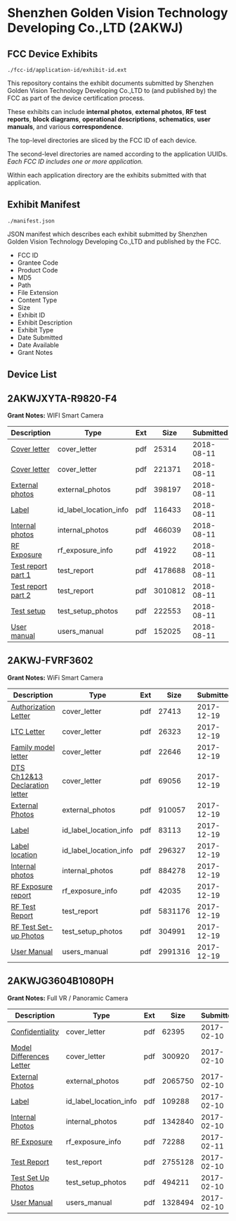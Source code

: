 # Shenzhen Golden Vision Technology Developing Co.,LTD (2AKWJ)
## FCC Device Exhibits

```
./fcc-id/application-id/exhibit-id.ext
```

This repository contains the exhibit documents submitted by Shenzhen Golden Vision Technology Developing Co.,LTD to (and published by) the FCC as part of the device certification process.

These exhibits can include **internal photos**, **external photos**, **RF test reports**, **block diagrams**, **operational descriptions**, **schematics**, **user manuals**, and various **correspondence**.

The top-level directories are sliced by the FCC ID of each device.

The second-level directories are named according to the application UUIDs. *Each FCC ID includes one or more application.*

Within each application directory are the exhibits submitted with that application. 

## Exhibit Manifest

```
./manifest.json
```

JSON manifest which describes each exhibit submitted by Shenzhen Golden Vision Technology Developing Co.,LTD and published by the FCC.

- FCC ID
- Grantee Code
- Product Code
- MD5
- Path
- File Extension
- Content Type
- Size
- Exhibit ID
- Exhibit Description
- Exhibit Type
- Date Submitted
- Date Available
- Grant Notes

## Device List
## 2AKWJXYTA-R9820-F4
**Grant Notes:** WIFI Smart Camera

| Description | Type | Ext | Size | Submitted | Available |
| ----------- | ---- | --- | ---- | --------- | --------- |
| [Cover letter](2AKWJXYTA-R9820-F4/e83358d8df3c3571a68cc4631e651e68/3960484.pdf) | cover_letter | pdf | 25314 | 2018-08-11 | 2018-08-11 |
| [Cover letter](2AKWJXYTA-R9820-F4/e83358d8df3c3571a68cc4631e651e68/3960485.pdf) | cover_letter | pdf | 221371 | 2018-08-11 | 2018-08-11 |
| [External photos](2AKWJXYTA-R9820-F4/e83358d8df3c3571a68cc4631e651e68/3960486.pdf) | external_photos | pdf | 398197 | 2018-08-11 | 2018-08-11 |
| [Label](2AKWJXYTA-R9820-F4/e83358d8df3c3571a68cc4631e651e68/3960487.pdf) | id_label_location_info | pdf | 116433 | 2018-08-11 | 2018-08-11 |
| [Internal photos](2AKWJXYTA-R9820-F4/e83358d8df3c3571a68cc4631e651e68/3960488.pdf) | internal_photos | pdf | 466039 | 2018-08-11 | 2018-08-11 |
| [RF Exposure](2AKWJXYTA-R9820-F4/e83358d8df3c3571a68cc4631e651e68/3960490.pdf) | rf_exposure_info | pdf | 41922 | 2018-08-11 | 2018-08-11 |
| [Test report part 1](2AKWJXYTA-R9820-F4/e83358d8df3c3571a68cc4631e651e68/3960492.pdf) | test_report | pdf | 4178688 | 2018-08-11 | 2018-08-11 |
| [Test report part 2](2AKWJXYTA-R9820-F4/e83358d8df3c3571a68cc4631e651e68/3960493.pdf) | test_report | pdf | 3010812 | 2018-08-11 | 2018-08-11 |
| [Test setup](2AKWJXYTA-R9820-F4/e83358d8df3c3571a68cc4631e651e68/3960494.pdf) | test_setup_photos | pdf | 222553 | 2018-08-11 | 2018-08-11 |
| [User manual](2AKWJXYTA-R9820-F4/e83358d8df3c3571a68cc4631e651e68/3960495.pdf) | users_manual | pdf | 152025 | 2018-08-11 | 2018-08-11 |
## 2AKWJ-FVRF3602
**Grant Notes:** WiFi Smart Camera

| Description | Type | Ext | Size | Submitted | Available |
| ----------- | ---- | --- | ---- | --------- | --------- |
| [Authorization Letter](2AKWJ-FVRF3602/3712cfe2ae18e55ce7692022b2c34379/3683858.pdf) | cover_letter | pdf | 27413 | 2017-12-19 | 2017-12-19 |
| [LTC Letter](2AKWJ-FVRF3602/3712cfe2ae18e55ce7692022b2c34379/3683859.pdf) | cover_letter | pdf | 26323 | 2017-12-19 | 2017-12-19 |
| [Family model letter](2AKWJ-FVRF3602/3712cfe2ae18e55ce7692022b2c34379/3683860.pdf) | cover_letter | pdf | 22646 | 2017-12-19 | 2017-12-19 |
| [DTS Ch12&13 Declaration letter](2AKWJ-FVRF3602/3712cfe2ae18e55ce7692022b2c34379/3683861.pdf) | cover_letter | pdf | 69056 | 2017-12-19 | 2017-12-19 |
| [External Photos](2AKWJ-FVRF3602/3712cfe2ae18e55ce7692022b2c34379/3683862.pdf) | external_photos | pdf | 910057 | 2017-12-19 | 2017-12-19 |
| [Label](2AKWJ-FVRF3602/3712cfe2ae18e55ce7692022b2c34379/3683863.pdf) | id_label_location_info | pdf | 83113 | 2017-12-19 | 2017-12-19 |
| [Label location](2AKWJ-FVRF3602/3712cfe2ae18e55ce7692022b2c34379/3683864.pdf) | id_label_location_info | pdf | 296327 | 2017-12-19 | 2017-12-19 |
| [Internal photos](2AKWJ-FVRF3602/3712cfe2ae18e55ce7692022b2c34379/3683865.pdf) | internal_photos | pdf | 884278 | 2017-12-19 | 2017-12-19 |
| [RF Exposure report](2AKWJ-FVRF3602/3712cfe2ae18e55ce7692022b2c34379/3683867.pdf) | rf_exposure_info | pdf | 42035 | 2017-12-19 | 2017-12-19 |
| [RF Test Report](2AKWJ-FVRF3602/3712cfe2ae18e55ce7692022b2c34379/3683870.pdf) | test_report | pdf | 5831176 | 2017-12-19 | 2017-12-19 |
| [RF Test Set-up Photos](2AKWJ-FVRF3602/3712cfe2ae18e55ce7692022b2c34379/3683871.pdf) | test_setup_photos | pdf | 304991 | 2017-12-19 | 2017-12-19 |
| [User Manual](2AKWJ-FVRF3602/3712cfe2ae18e55ce7692022b2c34379/3683869.pdf) | users_manual | pdf | 2991316 | 2017-12-19 | 2017-12-19 |
## 2AKWJG3604B1080PH
**Grant Notes:** Full VR / Panoramic Camera

| Description | Type | Ext | Size | Submitted | Available |
| ----------- | ---- | --- | ---- | --------- | --------- |
| [Confidentiality](2AKWJG3604B1080PH/eb6b9f5f72997cd7a78b60121db80a1a/3280478.pdf) | cover_letter | pdf | 62395 | 2017-02-10 | 2017-02-11 |
| [Model Differences Letter](2AKWJG3604B1080PH/eb6b9f5f72997cd7a78b60121db80a1a/3280479.pdf) | cover_letter | pdf | 300920 | 2017-02-10 | 2017-02-11 |
| [External Photos](2AKWJG3604B1080PH/eb6b9f5f72997cd7a78b60121db80a1a/3280480.pdf) | external_photos | pdf | 2065750 | 2017-02-10 | 2017-02-11 |
| [Label](2AKWJG3604B1080PH/eb6b9f5f72997cd7a78b60121db80a1a/3280482.pdf) | id_label_location_info | pdf | 109288 | 2017-02-10 | 2017-02-11 |
| [Internal Photos](2AKWJG3604B1080PH/eb6b9f5f72997cd7a78b60121db80a1a/3280481.pdf) | internal_photos | pdf | 1342840 | 2017-02-10 | 2017-02-11 |
| [RF Exposure](2AKWJG3604B1080PH/eb6b9f5f72997cd7a78b60121db80a1a/3281091.pdf) | rf_exposure_info | pdf | 72288 | 2017-02-11 | 2017-02-11 |
| [Test Report](2AKWJG3604B1080PH/eb6b9f5f72997cd7a78b60121db80a1a/3280485.pdf) | test_report | pdf | 2755128 | 2017-02-10 | 2017-02-11 |
| [Test Set Up Photos](2AKWJG3604B1080PH/eb6b9f5f72997cd7a78b60121db80a1a/3280484.pdf) | test_setup_photos | pdf | 494211 | 2017-02-10 | 2017-02-11 |
| [User Manual](2AKWJG3604B1080PH/eb6b9f5f72997cd7a78b60121db80a1a/3280486.pdf) | users_manual | pdf | 1328494 | 2017-02-10 | 2017-02-11 |
